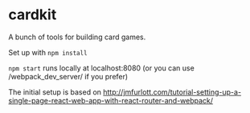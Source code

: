 # cardkit
A bunch of tools for building card games.

Set up with `npm install`

`npm start` runs locally at localhost:8080 (or you can use /webpack_dev_server/ if you prefer)

The initial setup is based on http://jmfurlott.com/tutorial-setting-up-a-single-page-react-web-app-with-react-router-and-webpack/

